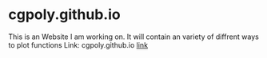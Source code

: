 # cgpoly.github.io
This is an Website I am working on. It will contain an variety of diffrent ways to plot functions
Link: cgpoly.github.io
[link](https://cgpoly.github.io)
